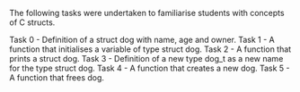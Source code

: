 The following tasks were undertaken to familiarise students with concepts of C structs.

Task 0 - Definition of a struct dog with name, age and owner.
Task 1 - A function that initialises a variable of type struct dog.
Task 2 - A function that prints a struct dog.
Task 3 - Definition of a new type dog_t as a new name for the type struct dog.
Task 4 - A function that creates a new dog.
Task 5 - A function that frees dog.


